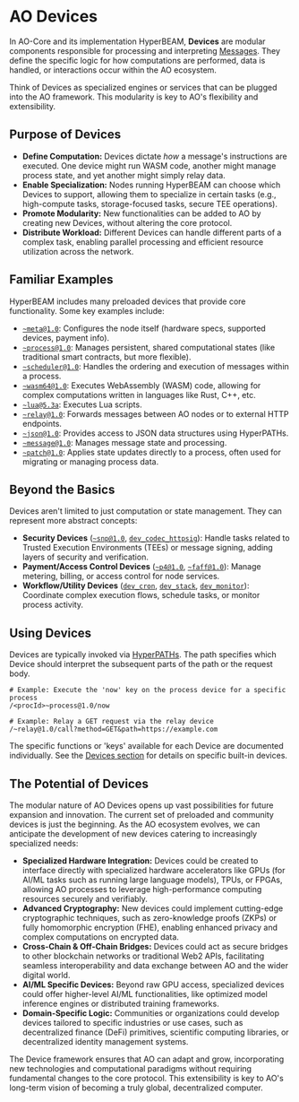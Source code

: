 # AO Devices

In AO-Core and its implementation HyperBEAM, **Devices** are modular components responsible for processing and interpreting [Messages](./what-is-ao-core.md#core-concepts). They define the specific logic for how computations are performed, data is handled, or interactions occur within the AO ecosystem.

Think of Devices as specialized engines or services that can be plugged into the AO framework. This modularity is key to AO's flexibility and extensibility.

## Purpose of Devices

*   **Define Computation:** Devices dictate *how* a message's instructions are executed. One device might run WASM code, another might manage process state, and yet another might simply relay data.
*   **Enable Specialization:** Nodes running HyperBEAM can choose which Devices to support, allowing them to specialize in certain tasks (e.g., high-compute tasks, storage-focused tasks, secure TEE operations).
*   **Promote Modularity:** New functionalities can be added to AO by creating new Devices, without altering the core protocol.
*   **Distribute Workload:** Different Devices can handle different parts of a complex task, enabling parallel processing and efficient resource utilization across the network.

## Familiar Examples

HyperBEAM includes many preloaded devices that provide core functionality. Some key examples include:

*   [`~meta@1.0`](../devices/meta-at-1-0.md): Configures the node itself (hardware specs, supported devices, payment info).
*   [`~process@1.0`](../devices/process-at-1-0.md): Manages persistent, shared computational states (like traditional smart contracts, but more flexible).
*   [`~scheduler@1.0`](../devices/scheduler-at-1-0.md): Handles the ordering and execution of messages within a process.
*   [`~wasm64@1.0`](../devices/wasm64-at-1-0.md): Executes WebAssembly (WASM) code, allowing for complex computations written in languages like Rust, C++, etc.
*   [`~lua@5.3a`](../devices/lua-at-5-3a.md): Executes Lua scripts.
*   [`~relay@1.0`](../devices/relay-at-1-0.md): Forwards messages between AO nodes or to external HTTP endpoints.
*   [`~json@1.0`](../devices/json-at-1-0.md): Provides access to JSON data structures using HyperPATHs.
*   [`~message@1.0`](../devices/message-at-1-0.md): Manages message state and processing.
*   [`~patch@1.0`](../guides/exposing-process-state.md): Applies state updates directly to a process, often used for migrating or managing process data.

## Beyond the Basics

Devices aren't limited to just computation or state management. They can represent more abstract concepts:

*   **Security Devices** ([`~snp@1.0`](../resources/source-code/dev_snp.md), [`dev_codec_httpsig`](../resources/source-code/dev_codec_httpsig.md)): Handle tasks related to Trusted Execution Environments (TEEs) or message signing, adding layers of security and verification.
*   **Payment/Access Control Devices** ([`~p4@1.0`](../resources/source-code/dev_p4.md), [`~faff@1.0`](../resources/source-code/dev_faff.md)): Manage metering, billing, or access control for node services.
*   **Workflow/Utility Devices** ([`dev_cron`](../resources/source-code/dev_cron.md), [`dev_stack`](../resources/source-code/dev_stack.md), [`dev_monitor`](../resources/source-code/dev_monitor.md)): Coordinate complex execution flows, schedule tasks, or monitor process activity.

## Using Devices

Devices are typically invoked via [HyperPATHs](./hyperpaths-in-hyperbeam.md). The path specifies which Device should interpret the subsequent parts of the path or the request body.

```
# Example: Execute the 'now' key on the process device for a specific process
/<procId>~process@1.0/now

# Example: Relay a GET request via the relay device
/~relay@1.0/call?method=GET&path=https://example.com
```

The specific functions or 'keys' available for each Device are documented individually. See the [Devices section](../devices/index.md) for details on specific built-in devices. 

## The Potential of Devices

The modular nature of AO Devices opens up vast possibilities for future expansion and innovation. The current set of preloaded and community devices is just the beginning. As the AO ecosystem evolves, we can anticipate the development of new devices catering to increasingly specialized needs:

*   **Specialized Hardware Integration:** Devices could be created to interface directly with specialized hardware accelerators like GPUs (for AI/ML tasks such as running large language models), TPUs, or FPGAs, allowing AO processes to leverage high-performance computing resources securely and verifiably.
*   **Advanced Cryptography:** New devices could implement cutting-edge cryptographic techniques, such as zero-knowledge proofs (ZKPs) or fully homomorphic encryption (FHE), enabling enhanced privacy and complex computations on encrypted data.
*   **Cross-Chain & Off-Chain Bridges:** Devices could act as secure bridges to other blockchain networks or traditional Web2 APIs, facilitating seamless interoperability and data exchange between AO and the wider digital world.
*   **AI/ML Specific Devices:** Beyond raw GPU access, specialized devices could offer higher-level AI/ML functionalities, like optimized model inference engines or distributed training frameworks.
*   **Domain-Specific Logic:** Communities or organizations could develop devices tailored to specific industries or use cases, such as decentralized finance (DeFi) primitives, scientific computing libraries, or decentralized identity management systems.

The Device framework ensures that AO can adapt and grow, incorporating new technologies and computational paradigms without requiring fundamental changes to the core protocol. This extensibility is key to AO's long-term vision of becoming a truly global, decentralized computer.
